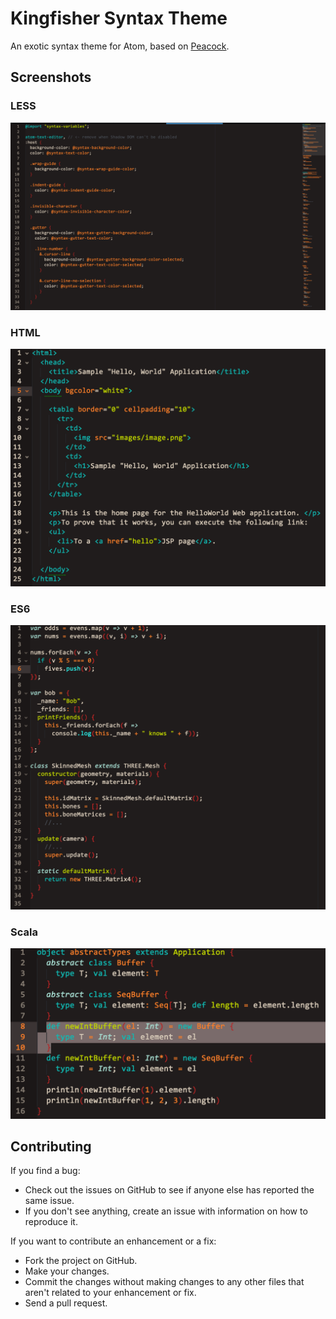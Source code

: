 # Kingfisher Syntax Theme

An exotic syntax theme for Atom, based on [Peacock](https://atom.io/themes/peacock-syntax).

## Screenshots

### LESS

![LESS screenshot](https://raw.githubusercontent.com/leeds-ebooks/kingfisher-theme/master/screen-less.png)

### HTML

![HTML screenshot](https://raw.githubusercontent.com/leeds-ebooks/kingfisher-theme/master/screen-html.png)

### ES6

![ES6 screenshot](https://raw.githubusercontent.com/leeds-ebooks/kingfisher-theme/master/screen-es6.png)

### Scala

![Scala screenshot](https://raw.githubusercontent.com/leeds-ebooks/kingfisher-theme/master/screen-scala.png)


## Contributing

If you find a bug:

- Check out the issues on GitHub to see if anyone else has reported the same issue.
- If you don't see anything, create an issue with information on how to reproduce it.

If you want to contribute an enhancement or a fix:

- Fork the project on GitHub.
- Make your changes.
- Commit the changes without making changes to any other files that aren't related to your enhancement or fix.
- Send a pull request.
